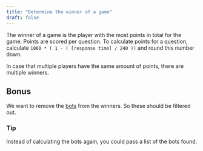 ```yaml
---
title: "Determine the winner of a game"
draft: false
---
```


The winner of a game is the player with the most points in total for the game. Points are scored per question.
To calculate points for a question, calculate `1000 * ( 1 - ( [response time] / 240 ))` and round this number down.

In case that multiple players have the same amount of points, there are multiple winners.

## Bonus

We want to remove the [bots](/challenge/look_for_bots) from the winners. So these should be filtered out.

### Tip

Instead of calculating the bots again, you could pass a list of the bots found.

